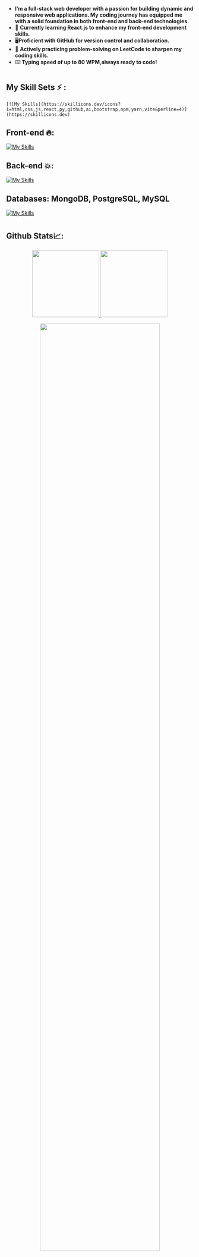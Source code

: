 
- **I’m a **full-stack web developer** with a passion for building dynamic and responsive web applications. My coding journey has equipped me with a solid foundation in both front-end and back-end technologies.**
- 🚀 **Currently learning **React.js** to enhance my front-end development skills.**
- 🖥️**Proficient with **GitHub** for version control and collaboration.**
- 🧠 **Actively practicing problem-solving on **LeetCode** to sharpen my coding skills.**
- ⌨️ **Typing speed of up to **80 WPM**,always ready to code!**
#
## My Skill Sets ⚡ : 
    [![My Skills](https://skillicons.dev/icons?i=html,css,js,react,py,github,ai,bootstrap,npm,yarn,vite&perline=4)](https://skillicons.dev)

## Front-end 🔥: 
[![My Skills](https://skillicons.dev/icons?i=html,css,js,react,Vue.js&perline=4)](https://skillicons.dev)
## Back-end 💥:
[![My Skills](https://skillicons.dev/icons?i=node.js,express,py,django&perline=4)](https://skillicons.dev)
## Databases: MongoDB, PostgreSQL, MySQL
[![My Skills](https://skillicons.dev/icons?i=mongoDB,mysql&perline=4)](https://skillicons.dev)

#
## Github Stats📈:
<p align="center">
    <a href="https://github.com/Javed-Malik">
        <img height="180em" src="https://github-readme-stats-git-masterrstaa-rickstaa.vercel.app/api?username=Javed-Malik&show_icons=true&theme=gotham&include_all_commits=true&count_private=true&hide_border=true"/>
        <img height="180em" src="https://github-readme-stats-eight-theta.vercel.app/api/top-langs/?username=Javed-Malik&langs_count=12&layout=compact&langs_count=8&theme=gotham&include_all_commits=true&count_private=true&hide_border=true" />
    </a>
</p>

<p align="center">
   <a href="https://github.com/arhamansari11"> 
     <img width="80%" src="https://github-readme-streak-stats.herokuapp.com/?user=Javed-Malik&show_icons=true&locale=en&layout=demo&theme=gotham&hide_border=true" /> 
   </a>  
 </p>

<br>

#
